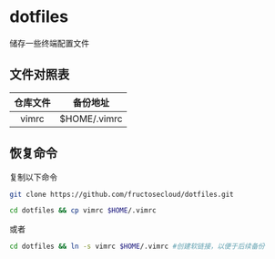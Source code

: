 # dotfiles
储存一些终端配置文件

## 文件对照表
|仓库文件|备份地址|
|:---:|:---:|
|vimrc|$HOME/.vimrc|

## 恢复命令

复制以下命令

```bash
git clone https://github.com/fructosecloud/dotfiles.git
```

  
```bash
cd dotfiles && cp vimrc $HOME/.vimrc
```
或者

```bash
cd dotfiles && ln -s vimrc $HOME/.vimrc #创建软链接，以便于后续备份
```
